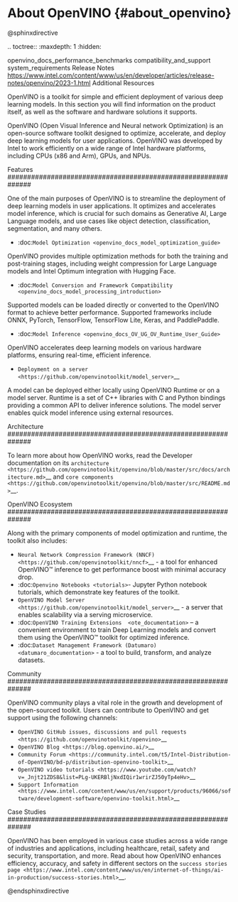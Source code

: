 # About OpenVINO {#about_openvino}

@sphinxdirective

.. toctree::
   :maxdepth: 1
   :hidden:

   openvino_docs_performance_benchmarks
   compatibility_and_support
   system_requirements
   Release Notes <https://www.intel.com/content/www/us/en/developer/articles/release-notes/openvino/2023-1.html>
   Additional Resources <resources>

OpenVINO is a toolkit for simple and efficient deployment of various deep learning models.
In this section you will find information on the product itself, as well as the software
and hardware solutions it supports.

OpenVINO (Open Visual Inference and Neural network Optimization) is an open-source software toolkit designed to optimize, accelerate, and deploy deep learning models for user applications. OpenVINO was developed by Intel to work efficiently on a wide range of Intel hardware platforms, including CPUs (x86 and Arm), GPUs, and NPUs.


Features
##############################################################

One of the main purposes of OpenVINO is to streamline the deployment of deep learning models in user applications. It optimizes and accelerates model inference, which is crucial for such domains as Generative AI, Large Language models, and use cases like object detection, classification, segmentation, and many others. 

* :doc:`Model Optimization <openvino_docs_model_optimization_guide>`

OpenVINO provides multiple optimization methods for both the training and post-training stages, including weight compression for Large Language models and Intel Optimum integration with Hugging Face.

* :doc:`Model Conversion and Framework Compatibility <openvino_docs_model_processing_introduction>`

Supported models can be loaded directly or converted to the OpenVINO format to achieve better performance. Supported frameworks include ONNX, PyTorch, TensorFlow, TensorFlow Lite, Keras, and PaddlePaddle. 

* :doc:`Model Inference <openvino_docs_OV_UG_OV_Runtime_User_Guide>`

OpenVINO accelerates deep learning models on various hardware platforms, ensuring real-time, efficient inference.

* `Deployment on a server <https://github.com/openvinotoolkit/model_server>`__

A model can be deployed either locally using OpenVINO Runtime or on a model server. Runtime is a set of C++ libraries with C and Python bindings providing a common API to deliver inference solutions. The model server enables quick model inference using external resources. 

Architecture
##############################################################

To learn more about how OpenVINO works, read the Developer documentation on its `architecture <https://github.com/openvinotoolkit/openvino/blob/master/src/docs/architecture.md>`__ and `core components <https://github.com/openvinotoolkit/openvino/blob/master/src/README.md>`__.

OpenVINO Ecosystem 
##############################################################

Along with the primary components of model optimization and runtime, the toolkit also includes:

* `Neural Network Compression Framework (NNCF) <https://github.com/openvinotoolkit/nncf>`__ - a tool for enhanced OpenVINO™ inference to get performance boost with minimal accuracy drop.
* :doc:`Openvino Notebooks <tutorials>`- Jupyter Python notebook tutorials, which demonstrate key features of the toolkit.
* `OpenVINO Model Server <https://github.com/openvinotoolkit/model_server>`__ - a server that enables scalability via a serving microservice.
* :doc:`OpenVINO Training Extensions  <ote_documentation>` – a convenient environment to train Deep Learning models and convert them using the OpenVINO™ toolkit for optimized inference.
* :doc:`Dataset Management Framework (Datumaro) <datumaro_documentation>` - a tool to build, transform, and analyze datasets.

Community
##############################################################

OpenVINO community plays a vital role in the growth and development of the open-sourced toolkit. Users can contribute to OpenVINO and get support using the following channels:

* `OpenVINO GitHub issues, discussions and pull requests <https://github.com/openvinotoolkit/openvino>`__
* `OpenVINO Blog <https://blog.openvino.ai/>`__
* `Community Forum <https://community.intel.com/t5/Intel-Distribution-of-OpenVINO/bd-p/distribution-openvino-toolkit>`__
* `OpenVINO video tutorials <https://www.youtube.com/watch?v=_Jnjt21ZDS8&list=PLg-UKERBljNxdIQir1wrirZJ50yTp4eHv>`__
* `Support Information <https://www.intel.com/content/www/us/en/support/products/96066/software/development-software/openvino-toolkit.html>`__

Case Studies
##############################################################

OpenVINO has been employed in various case studies across a wide range of industries and applications, including healthcare, retail, safety and security, transportation, and more. Read about how OpenVINO enhances efficiency, accuracy, and safety in different sectors on the `success stories page <https://www.intel.com/content/www/us/en/internet-of-things/ai-in-production/success-stories.html>`__.

@endsphinxdirective


